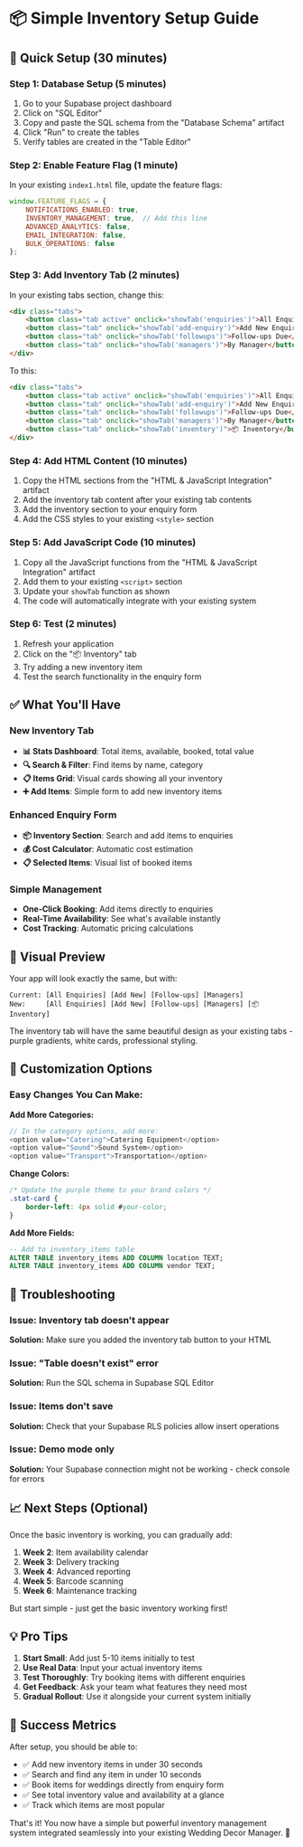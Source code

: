 # 📦 Simple Inventory Setup Guide

## 🚀 Quick Setup (30 minutes)

### Step 1: Database Setup (5 minutes)
1. Go to your Supabase project dashboard
2. Click on "SQL Editor" 
3. Copy and paste the SQL schema from the "Database Schema" artifact
4. Click "Run" to create the tables
5. Verify tables are created in the "Table Editor"

### Step 2: Enable Feature Flag (1 minute)
In your existing `index1.html` file, update the feature flags:

```javascript
window.FEATURE_FLAGS = {
    NOTIFICATIONS_ENABLED: true,
    INVENTORY_MANAGEMENT: true,  // Add this line
    ADVANCED_ANALYTICS: false,
    EMAIL_INTEGRATION: false,
    BULK_OPERATIONS: false
};
```

### Step 3: Add Inventory Tab (2 minutes)
In your existing tabs section, change this:
```html
<div class="tabs">
    <button class="tab active" onclick="showTab('enquiries')">All Enquiries</button>
    <button class="tab" onclick="showTab('add-enquiry')">Add New Enquiry</button>
    <button class="tab" onclick="showTab('followups')">Follow-ups Due</button>
    <button class="tab" onclick="showTab('managers')">By Manager</button>
</div>
```

To this:
```html
<div class="tabs">
    <button class="tab active" onclick="showTab('enquiries')">All Enquiries</button>
    <button class="tab" onclick="showTab('add-enquiry')">Add New Enquiry</button>
    <button class="tab" onclick="showTab('followups')">Follow-ups Due</button>
    <button class="tab" onclick="showTab('managers')">By Manager</button>
    <button class="tab" onclick="showTab('inventory')">📦 Inventory</button>
</div>
```

### Step 4: Add HTML Content (10 minutes)
1. Copy the HTML sections from the "HTML & JavaScript Integration" artifact
2. Add the inventory tab content after your existing tab contents
3. Add the inventory section to your enquiry form
4. Add the CSS styles to your existing `<style>` section

### Step 5: Add JavaScript Code (10 minutes)
1. Copy all the JavaScript functions from the "HTML & JavaScript Integration" artifact
2. Add them to your existing `<script>` section
3. Update your `showTab` function as shown
4. The code will automatically integrate with your existing system

### Step 6: Test (2 minutes)
1. Refresh your application
2. Click on the "📦 Inventory" tab
3. Try adding a new inventory item
4. Test the search functionality in the enquiry form

## ✅ What You'll Have

### New Inventory Tab
- **📊 Stats Dashboard**: Total items, available, booked, total value
- **🔍 Search & Filter**: Find items by name, category
- **📋 Items Grid**: Visual cards showing all your inventory
- **➕ Add Items**: Simple form to add new inventory items

### Enhanced Enquiry Form
- **📦 Inventory Section**: Search and add items to enquiries
- **💰 Cost Calculator**: Automatic cost estimation
- **📋 Selected Items**: Visual list of booked items

### Simple Management
- **One-Click Booking**: Add items directly to enquiries  
- **Real-Time Availability**: See what's available instantly
- **Cost Tracking**: Automatic pricing calculations

## 🎨 Visual Preview

Your app will look exactly the same, but with:

```
Current: [All Enquiries] [Add New] [Follow-ups] [Managers]
New:     [All Enquiries] [Add New] [Follow-ups] [Managers] [📦 Inventory]
```

The inventory tab will have the same beautiful design as your existing tabs - purple gradients, white cards, professional styling.

## 🔧 Customization Options

### Easy Changes You Can Make:

**Add More Categories:**
```javascript
// In the category options, add more:
<option value="Catering">Catering Equipment</option>
<option value="Sound">Sound System</option>
<option value="Transport">Transportation</option>
```

**Change Colors:**
```css
/* Update the purple theme to your brand colors */
.stat-card {
    border-left: 4px solid #your-color;
}
```

**Add More Fields:**
```sql
-- Add to inventory_items table
ALTER TABLE inventory_items ADD COLUMN location TEXT;
ALTER TABLE inventory_items ADD COLUMN vendor TEXT;
```

## 🚨 Troubleshooting

### Issue: Inventory tab doesn't appear
**Solution:** Make sure you added the inventory tab button to your HTML

### Issue: "Table doesn't exist" error
**Solution:** Run the SQL schema in Supabase SQL Editor

### Issue: Items don't save
**Solution:** Check that your Supabase RLS policies allow insert operations

### Issue: Demo mode only
**Solution:** Your Supabase connection might not be working - check console for errors

## 📈 Next Steps (Optional)

Once the basic inventory is working, you can gradually add:

1. **Week 2**: Item availability calendar
2. **Week 3**: Delivery tracking
3. **Week 4**: Advanced reporting
4. **Week 5**: Barcode scanning
5. **Week 6**: Maintenance tracking

But start simple - just get the basic inventory working first!

## 💡 Pro Tips

1. **Start Small**: Add just 5-10 items initially to test
2. **Use Real Data**: Input your actual inventory items
3. **Test Thoroughly**: Try booking items with different enquiries
4. **Get Feedback**: Ask your team what features they need most
5. **Gradual Rollout**: Use it alongside your current system initially

## 🎯 Success Metrics

After setup, you should be able to:
- ✅ Add new inventory items in under 30 seconds
- ✅ Search and find any item in under 10 seconds  
- ✅ Book items for weddings directly from enquiry form
- ✅ See total inventory value and availability at a glance
- ✅ Track which items are most popular

That's it! You now have a simple but powerful inventory management system integrated seamlessly into your existing Wedding Decor Manager. 🎉